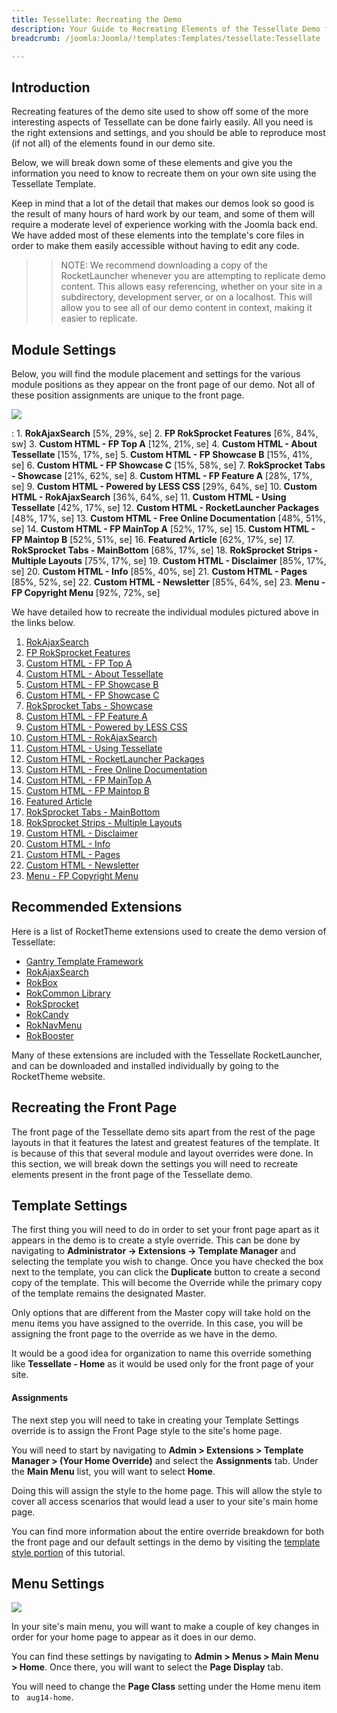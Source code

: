 ```yaml
---
title: Tessellate: Recreating the Demo
description: Your Guide to Recreating Elements of the Tessellate Demo for Joomla
breadcrumb: /joomla:Joomla/!templates:Templates/tessellate:Tessellate

---
```


Introduction
-----

Recreating features of the demo site used to show off some of the more interesting aspects of Tessellate can be done fairly easily. All you need is the right extensions and settings, and you should be able to reproduce most (if not all) of the elements found in our demo site.

Below, we will break down some of these elements and give you the information you need to know to recreate them on your own site using the Tessellate Template.

Keep in mind that a lot of the detail that makes our demos look so good is the result of many hours of hard work by our team, and some of them will require a moderate level of experience working with the Joomla back end. We have added most of these elements into the template's core files in order to make them easily accessible without having to edit any code.

>> NOTE: We recommend downloading a copy of the RocketLauncher whenever you are attempting to replicate demo content. This allows easy referencing, whether on your site in a subdirectory, development server, or on a localhost. This will allow you to see all of our demo content in context, making it easier to replicate.

Module Settings
-----

Below, you will find the module placement and settings for the various module positions as they appear on the front page of our demo. Not all of these position assignments are unique to the front page.

![][template2]

:   1. **RokAjaxSearch**  [5%, 29%, se]
    2. **FP RokSprocket Features**  [6%, 84%, sw]
    3. **Custom HTML - FP Top A**  [12%, 21%, se]
    4. **Custom HTML - About Tessellate**  [15%, 17%, se]
    5. **Custom HTML - FP Showcase B**  [15%, 41%, se]
    6. **Custom HTML - FP Showcase C**  [15%, 58%, se]
    7. **RokSprocket Tabs - Showcase**  [21%, 62%, se]
    8. **Custom HTML - FP Feature A**  [28%, 17%, se]
    9. **Custom HTML - Powered by LESS CSS**  [29%, 64%, se]
    10. **Custom HTML - RokAjaxSearch**  [36%, 64%, se]
    11. **Custom HTML - Using Tessellate**  [42%, 17%, se]
    12. **Custom HTML - RocketLauncher Packages** [48%, 17%, se]
    13. **Custom HTML - Free Online Documentation** [48%, 51%, se]
    14. **Custom HTML - FP MainTop A** [52%, 17%, se]
    15. **Custom HTML - FP Maintop B** [52%, 51%, se]
    16. **Featured Article** [62%, 17%, se]
    17. **RokSprocket Tabs - MainBottom** [68%, 17%, se]
    18. **RokSprocket Strips - Multiple Layouts** [75%, 17%, se]
    19. **Custom HTML - Disclaimer** [85%, 17%, se]
    20. **Custom HTML - Info** [85%, 40%, se]
    21. **Custom HTML - Pages** [85%, 52%, se]
    22. **Custom HTML - Newsletter** [85%, 64%, se]
    23. **Menu - FP Copyright Menu** [92%, 72%, se]

We have detailed how to recreate the individual modules pictured above in the links below.

1. [RokAjaxSearch][module1]
2. [FP RokSprocket Features][module2]
3. [Custom HTML - FP Top A][module3]
4. [Custom HTML - About Tessellate][module4]
5. [Custom HTML - FP Showcase B][module5]
6. [Custom HTML - FP Showcase C][module6]
7. [RokSprocket Tabs - Showcase][module7]
8. [Custom HTML - FP Feature A][module8]
9. [Custom HTML - Powered by LESS CSS][module9]
10. [Custom HTML - RokAjaxSearch][module10]
11. [Custom HTML - Using Tessellate][module11]
12. [Custom HTML - RocketLauncher Packages][module22]
13. [Custom HTML - Free Online Documentation][module23]
14. [Custom HTML - FP MainTop A][module12]
15. [Custom HTML - FP Maintop B][module13]
16. [Featured Article][module14]
17. [RokSprocket Tabs - MainBottom][module15]
18. [RokSprocket Strips - Multiple Layouts][module16]
19. [Custom HTML - Disclaimer][module17]
20. [Custom HTML - Info][module18]
21. [Custom HTML - Pages][module19]
22. [Custom HTML - Newsletter][module20]
23. [Menu - FP Copyright Menu][module21]


Recommended Extensions
-----

Here is a list of RocketTheme extensions used to create the demo version of Tessellate:

* [Gantry Template Framework][gantry]
* [RokAjaxSearch][rokajaxsearch]
* [RokBox][rokbox]
* [RokCommon Library](https://rockettheme.com/joomla/extensions/rokutilities)
* [RokSprocket][roksprocket]
* [RokCandy][rokcandy]
* [RokNavMenu][roknavmenu]
* [RokBooster][rokbooster]

Many of these extensions are included with the Tessellate RocketLauncher, and can be downloaded and installed individually by going to the RocketTheme website.

Recreating the Front Page
-----

The front page of the Tessellate demo sits apart from the rest of the page layouts in that it features the latest and greatest features of the template. It is because of this that several module and layout overrides were done. In this section, we will break down the settings you will need to recreate elements present in the front page of the Tessellate demo.

Template Settings
-----

The first thing you will need to do in order to set your front page apart as it appears in the demo is to create a style override. This can be done by navigating to **Administrator -> Extensions -> Template Manager** and selecting the template you wish to change.  Once you have checked the box next to the template, you can click the **Duplicate** button to create a second copy of the template. This will become the Override while the primary copy of the template remains the designated Master.

Only options that are different from the Master copy will take hold on the menu items you have assigned to the override. In this case, you will be assigning the front page to the override as we have in the demo.

It would be a good idea for organization to name this override something like **Tessellate - Home** as it would be used only for the front page of your site.

#### Assignments

The next step you will need to take in creating your Template Settings override is to assign the Front Page style to the site's home page. 

You will need to start by navigating to **Admin > Extensions > Template Manager > (Your Home Override)** and select the **Assignments** tab. Under the **Main Menu** list, you will want to select **Home**.

Doing this will assign the style to the home page. This will allow the style to cover all access scenarios that would lead a user to your site's main home page.

You can find more information about the entire override breakdown for both the front page and our default settings in the demo by visiting the [template style portion][demooverride] of this tutorial.

Menu Settings
-----

![][mainmenu]

In your site's main menu, you will want to make a couple of key changes in order for your home page to appear as it does in our demo.

You can find these settings by navigating to **Admin > Menus > Main Menu > Home**. Once there, you will want to select the **Page Display** tab.

You will need to change the **Page Class** setting under the Home menu item to ` aug14-home`.

[gantry]: http://gantry.org/downloads
[rokajaxsearch]: http://www.rockettheme.com/joomla/extensions/rokajaxsearch
[rokbox]: http://www.rockettheme.com/joomla/extensions/rokbox
[roksprocket]: http://www.rockettheme.com/joomla/extensions/roksprocket
[template2]: assets/tessellate2.jpg
[demooverride]: demo_override.md
[roknavmenu]: http://www.rockettheme.com/joomla/extensions/roknavmenu
[rokbooster]: http://www.rockettheme.com/joomla/extensions/rokbooster
[rokcandy]: http://www.rockettheme.com/joomla/extensions/rokcandy
[module1]: demo_module_1.md
[module2]: demo_module_2.md
[module3]: demo_module_3.md
[module4]: demo_module_4.md
[module5]: demo_module_5.md
[module6]: demo_module_6.md
[module7]: demo_module_7.md
[module8]: demo_module_8.md
[module9]: demo_module_9.md
[module10]: demo_module_10.md
[module11]: demo_module_11.md
[module12]: demo_module_12.md
[module13]: demo_module_13.md
[module14]: demo_module_14.md
[module15]: demo_module_15.md
[module16]: demo_module_16.md
[module17]: demo_module_17.md
[module18]: demo_module_18.md
[module19]: demo_module_19.md
[module20]: demo_module_20.md
[module21]: demo_module_21.md
[module22]: demo_module_22.md
[module23]: demo_module_23.md
[mainmenu]: assets/menu_1.jpeg
[article]: assets/article.jpg
[demo11]: assets/demo_10.jpeg
[mobile]: assets/mobilemenu.jpeg
[mobile2]: mobilemenu.md
[sidepanelmodule]: demo_module_10.md
[sidepanel]: assets/sidepanel.jpeg
